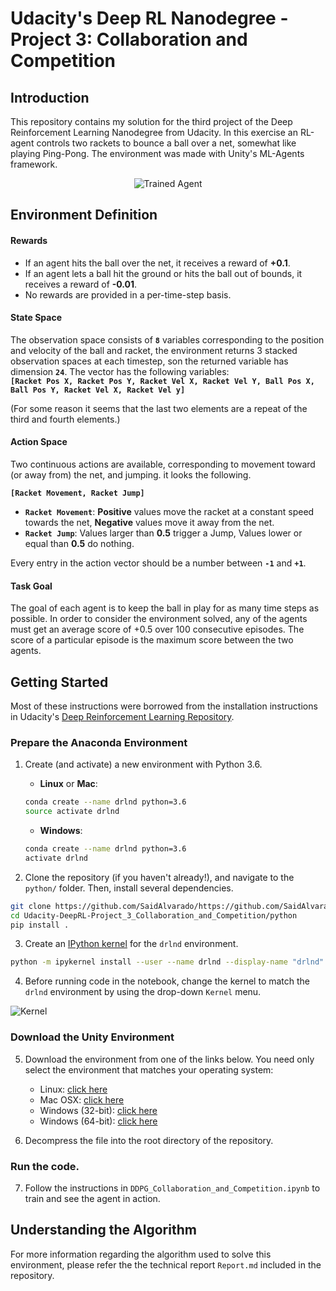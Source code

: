 # Udacity's Deep RL Nanodegree - Project 3: Collaboration and Competition

[//]: # (Image References)

[image2]: https://user-images.githubusercontent.com/10624937/42386929-76f671f0-8106-11e8-9376-f17da2ae852e.png "Kernel"


## Introduction

This repository contains my solution for the third project of the Deep Reinforcement Learning Nanodegree from Udacity. In this exercise an RL-agent controls two rackets to bounce a ball over a net, somewhat like playing Ping-Pong. The environment was made with Unity's ML-Agents framework.

<p align="center">
  <img src="https://user-images.githubusercontent.com/11748427/83365478-9c47b600-a3a8-11ea-92b0-a750598a70e7.gif" alt="Trained Agent"/>
</p>


## Environment Definition

#### Rewards

- If an agent hits the ball over the net, it receives a reward of  **+0.1**.
- If an agent lets a ball hit the ground or hits the ball out of bounds, it receives a reward of **-0.01**.
- No rewards are provided in a per-time-step basis.

#### State Space

The observation space consists of **`8`** variables corresponding to the position and velocity of the ball and racket, the environment returns 3 stacked observation spaces at each timestep, son the returned variable has dimension **`24`**.
The vector has the following variables:
<br>
**`[Racket Pos X, Racket Pos Y, Racket Vel X, Racket Vel Y, Ball Pos X, Ball Pos Y, Racket Vel X, Racket Vel y]`**

(For some reason it seems that the last two elements are a repeat of the third and fourth elements.)

#### Action Space

Two continuous actions are available, corresponding to movement toward (or away from) the net, and jumping. it looks the following.

**`[Racket Movement, Racket Jump]`**

- **`Racket Movement`**: **Positive** values move the racket at a constant speed towards the net, **Negative** values move it away from the net.
- **`Racket Jump`**: Values larger than **0.5** trigger a Jump, Values lower or equal than **0.5** do nothing.

Every entry in the action vector should be a number between **`-1`** and **`+1`**.

#### Task Goal

The goal of each agent is to keep the ball in play for as many time steps as possible. In order to consider the environment solved, any of the agents must get an average score of +0.5 over 100 consecutive episodes. The score of a particular episode is the maximum score between the two agents.



## Getting Started

Most of these instructions were borrowed from the installation instructions in Udacity's [Deep Reinforcement Learning Repository](https://github.com/udacity/deep-reinforcement-learning).


### Prepare the Anaconda Environment


1. Create (and activate) a new environment with Python 3.6.

	- __Linux__ or __Mac__: 
	```bash
	conda create --name drlnd python=3.6
	source activate drlnd
	```
	- __Windows__: 
	```bash
	conda create --name drlnd python=3.6 
	activate drlnd
	```

2. Clone the repository (if you haven't already!), and navigate to the `python/` folder.  Then, install several dependencies.
```bash
git clone https://github.com/SaidAlvarado/https://github.com/SaidAlvarado/Udacity-DeepRL-Project_3_Collaboration_and_Competition.git
cd Udacity-DeepRL-Project_3_Collaboration_and_Competition/python
pip install .
```

3. Create an [IPython kernel](http://ipython.readthedocs.io/en/stable/install/kernel_install.html) for the `drlnd` environment.  
```bash
python -m ipykernel install --user --name drlnd --display-name "drlnd"
```

4. Before running code in the notebook, change the kernel to match the `drlnd` environment by using the drop-down `Kernel` menu. 

![Kernel][image2]

### Download the Unity Environment


5. Download the environment from one of the links below.  You need only select the environment that matches your operating system:

    - Linux: [click here](https://s3-us-west-1.amazonaws.com/udacity-drlnd/P3/Tennis/Tennis_Linux.zip)
    - Mac OSX: [click here](https://s3-us-west-1.amazonaws.com/udacity-drlnd/P3/Tennis/Tennis.app.zip)
    - Windows (32-bit): [click here](https://s3-us-west-1.amazonaws.com/udacity-drlnd/P3/Tennis/Tennis_Windows_x86.zip)
    - Windows (64-bit): [click here](https://s3-us-west-1.amazonaws.com/udacity-drlnd/P3/Tennis/Tennis_Windows_x86_64.zip)

6. Decompress the file into the root directory of the repository.

### Run the code.

7. Follow the instructions in `DDPG_Collaboration_and_Competition.ipynb` to train and see the agent in action.


## Understanding the Algorithm

For more information regarding the algorithm used to solve this environment, please refer the the technical report `Report.md` included in the repository.

